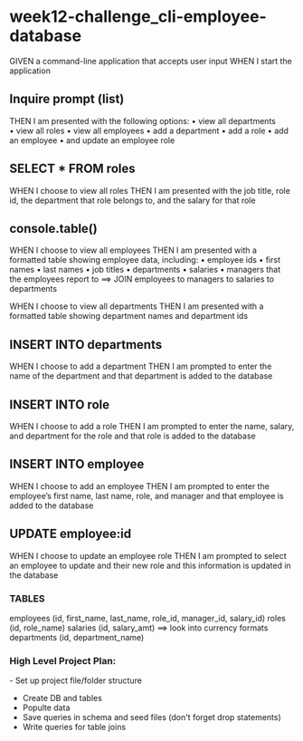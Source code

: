 # week12-challenge_cli-employee-database


GIVEN a command-line application that accepts user input
WHEN I start the application

## Inquire prompt (list)
THEN I am presented with the following options: 
• view all departments
• view all roles
• view all employees
• add a department
• add a role
• add an employee
• and update an employee role


## SELECT * FROM roles
WHEN I choose to view all roles 
THEN I am presented with the job title, role id, the department that role belongs to, and the salary for that role




## console.table()
WHEN I choose to view all employees
THEN I am presented with a formatted table showing employee data, including:
• employee ids
• first names
• last names
• job titles
• departments
• salaries
• managers that the employees report to 
==> JOIN employees to managers to salaries to departments

WHEN I choose to view all departments
THEN I am presented with a formatted table showing department names and department ids

## INSERT INTO departments
WHEN I choose to add a department
THEN I am prompted to enter the name of the department and that department is added to the database

## INSERT INTO role
WHEN I choose to add a role
THEN I am prompted to enter the name, salary, and department for the role and that role is added to the database


## INSERT INTO employee
WHEN I choose to add an employee
THEN I am prompted to enter the employee’s first name, last name, role, and manager and that employee is added to the database

## UPDATE employee:id
WHEN I choose to update an employee role
THEN I am prompted to select an employee to update and their new role and this information is updated in the database 




### TABLES
employees (id, first_name, last_name, role_id, manager_id, salary_id)
roles (id, role_name) 
salaries (id, salary_amt) ==> look into currency formats
departments (id, department_name)


### High Level Project Plan:
- Set up project file/folder structure
- Create DB and tables
- Populte data
- Save queries in schema and seed files (don't forget drop statements)
- Write queries for table joins